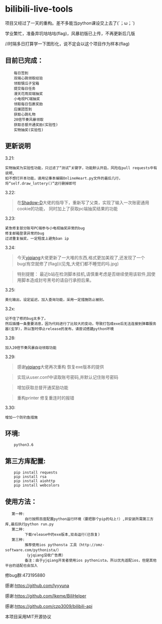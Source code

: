 
# bilibili-live-tools


项目又经过了一天的重构。差不多能当python课设交上去了(´；ω；`)

学业繁忙，准备弃坑咕咕咕(flag)，风暴初版已上传，不再更新后几版

//时隔多日打算学一下图形化，说不定会以这个项目作为样本(flag)


目前已完成：
------

        每日签到
        双端心跳领取经验
        领取银瓜子宝箱
        提交每日任务
        漫天花雨双端抽奖
        小电视PC端抽奖
        领取每日包裹奖励
        应援团签到
        获取心跳礼物
        20倍节奏风暴领取
        获取总督开通奖励(实验性)
        实物抽奖(实验性)

        
更新说明
------

3.21:
        
    实物抽奖为实验性功能，只过滤了“测试”关键字，功能默认开启，风险在pull requests中有说明,
    如不想打开本功能，请用记事本编辑OnlineHeart.py文件的最后几行，将“self.draw_lottery()“这行删掉即可

3.22:
        
>   在[Shadow-D](https://github.com/Shadow-D)大佬的指导下，重新写了父类，实现了输入一次账密通用cookie的功能，
    同时加上了获取pc端抽奖结果的功能
    
3.23:

    紧急修复部分账号PC端参与小电视抽奖异常的bug
    修复邮箱登录异常的bug
    过滤重复抽奖，一定程度上避免ban ip
3.24:
>  今天[yjqiang](https://github.com/yjqiang)大佬更新了一大堆的东西,格式更加美观了,还发现了一个bug(有空就修了(flag))(见鬼,大佬们都不睡觉的吗.jpg)
   
>  特别提醒：
        最近b站在检测脚本挂机,请慎重考虑是否继续使用该软件,因使用脚本造成封号黑号的请自行承担后果。


3.25:

    美化输出，设定延迟，加入查询功能，采用一定措施防止被封。
    
3.2x:

    记不住了修的bug太多了。
    然后插播一条重要消息，因为代码进行了比较大的变动，导致打包成exe后无法连接到弹幕服务器(玄学)，所以暂时停止release的发布，请尝试搭建python环境
    
3.28:
    
    加入20倍节奏风暴自动领取功能

3.29:
>  感谢[yjqiang](https://github.com/yjqiang)大佬再次重构
   恢复exe版本的提供

>  实现从user.conf中读取账号密码,并默认记住账号密码

>  增加获取总督开通奖励功能

>  重构printer 修复重连时的报错

3.30:
   
    增加一个防钓鱼措施

环境:
------  
        python3.6

第三方库配置:
------

        pip install requests
        pip install rsa
        pip install aiohttp
        pip install webcolors


使用方法：
------

       第一种:
             自行按照百度配置python运行环境（要把那个pip的勾上!）,并安装所需第三方库,最后执行python run.py
       第二种:
             下载release中的exe版本,双击运行(已恢复)
       第三种:
             推荐使用ios pythonsta 工具（http://omz-software.com/pythonista/）
             （yjqiang没收广告费）
             备注：由于yjqiang开发者使用ios pythonista，所以优先适配ios，但是其他平台的适配也会加入      
         
        
    
修bug群:473195880


感谢:https://github.com/lyyyuna

感谢:https://github.com/lkeme/BiliHelper

感谢:https://github.com/czp3009/bilibili-api


本项目采用MIT开源协议



